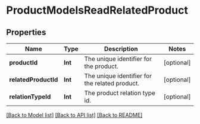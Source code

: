 # ProductModelsReadRelatedProduct

## Properties
Name | Type | Description | Notes
------------ | ------------- | ------------- | -------------
**productId** | **Int** | The unique identifier for the product. | [optional] 
**relatedProductId** | **Int** | The unique identifier for the related product. | [optional] 
**relationTypeId** | **Int** | The product relation type id. | [optional] 

[[Back to Model list]](../README.md#documentation-for-models) [[Back to API list]](../README.md#documentation-for-api-endpoints) [[Back to README]](../README.md)


